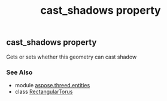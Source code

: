﻿---
title: cast_shadows property
second_title: Aspose.3D for Python via .NET API References
description: 
type: docs
weight: 120
url: /python-net/aspose.threed.entities/rectangulartorus/cast_shadows/
is_root: false
---

## cast_shadows property


Gets or sets whether this geometry can cast shadow

### See Also
* module [aspose.threed.entities](../../)
* class [RectangularTorus](/3d/python-net/aspose.threed.entities/rectangulartorus)
